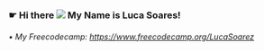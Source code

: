 ### ☛ Hi there ![](https://user-images.githubusercontent.com/18350557/176309783-0785949b-9127-417c-8b55-ab5a4333674e.gif) My Name is Luca Soares!

###### • My Freecodecamp: https://www.freecodecamp.org/LucaSoarez 
